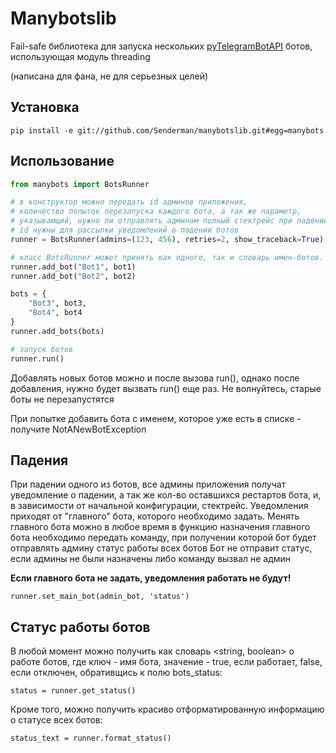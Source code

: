 # Manybotslib
 
Fail-safe библиотека для запуска нескольких 
[pyTelegramBotAPI](https://github.com/eternnoir/pyTelegramBotAPI) ботов,
использующая модуль threading

(написана для фана, не для серьезных целей)

## Установка

`pip install -e git://github.com/Senderman/manybotslib.git#egg=manybots`

## Использование

```python
from manybots import BotsRunner

# в конструктор можно передать id админов приложения,
# количество попыток перезапуска каждого бота, а так же параметр,
# указывающий, нужно ли отправлять админам полный стектрейс при падении бота
# id нужны для рассылки уведомлений о падении ботов
runner = BotsRunner(admins=(123, 456), retries=2, show_traceback=True)

# класс BotsRunner может принять как одного, так и словарь имен-ботов. Бот должен быть объектом TeleBot
runner.add_bot("Bot1", bot1)
runner.add_bot("Bot2", bot2)

bots = {
    "Bot3", bot3,
    "Bot4", bot4
}
runner.add_bots(bots)

# запуск ботов
runner.run()
```

Добавлять новых ботов можно и после вызова run(), однако после добавления, нужно будет вызвать run() еще раз. Не волнуйтесь, старые боты не перезапустятся

При попытке добавить бота с именем, которое уже есть в списке - получите NotANewBotException

## Падения

При падении одного из ботов, все админы приложения получат уведомление о падении, а так же кол-во оставшихся рестартов бота, и, в зависимости от начальной конфигурации, стектрейс.
Уведомления приходят от "главного" бота, которого необходимо задать. Менять главного бота можно в любое время
в функцию назначения главного бота необходимо передать команду, при получении которой бот будет отправлять админу статус работы всех ботов
Бот не отправит статус, если админы не были назначены либо команду вызвал не админ

**Eсли главного бота не задать, уведомления работать не будут!**

`runner.set_main_bot(admin_bot, 'status')`

## Статус работы ботов

В любой момент можно получить как словарь <string, boolean> о работе ботов, где ключ - имя бота, значение - true, если работает, false, если отключен, обративщись к полю bots_status:

`status = runner.get_status()`

Кроме того, можно получить красиво отформатированную информацию о статусе всех ботов:

`status_text = runner.format_status()`
